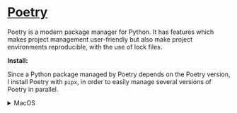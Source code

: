 # [Poetry](https://python-poetry.org/)

Poetry is a modern package manager for Python. It has features which makes project management
user-friendly but also make project environments reproducible, with the use of lock files.

**Install:**

Since a Python package managed by Poetry depends on the Poetry version, I install Poetry with
`pipx`, in order to easily manage several versions of Poetry in parallel.

<details>
<summary>MacOS</summary>

```shell
pipx install poetry
```

</details>

